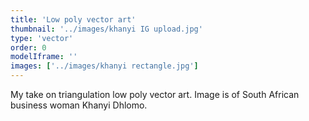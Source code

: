 ```yaml
---
title: 'Low poly vector art'
thumbnail: '../images/khanyi IG upload.jpg'
type: 'vector'
order: 0
modelIframe: ''
images: ['../images/khanyi rectangle.jpg']
---
```


My take on triangulation low poly vector art.
Image is of South African business
woman Khanyi Dhlomo.
